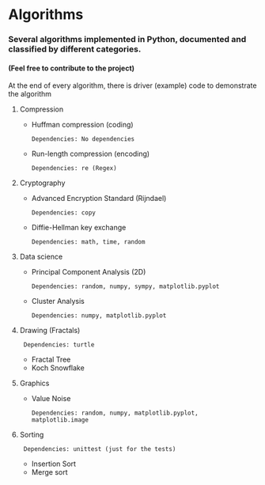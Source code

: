 # Algorithms
### Several algorithms implemented in Python, documented and classified by different categories.
#### (Feel free to contribute to the project)

At the end of every algorithm, there is driver (example) code to demonstrate the algorithm

1. Compression

      - Huffman compression (coding)

            Dependencies: No dependencies

      - Run-length compression (encoding) 

            Dependencies: re (Regex)

2. Cryptography 

      - Advanced Encryption Standard (Rijndael)

            Dependencies: copy

      - Diffie-Hellman key exchange

            Dependencies: math, time, random

3. Data science

      - Principal Component Analysis (2D)

            Dependencies: random, numpy, sympy, matplotlib.pyplot

      - Cluster Analysis

            Dependencies: numpy, matplotlib.pyplot

4. Drawing (Fractals)

        Dependencies: turtle

      - Fractal Tree
      - Koch Snowflake

5. Graphics

      - Value Noise

            Dependencies: random, numpy, matplotlib.pyplot, matplotlib.image

6. Sorting

        Dependencies: unittest (just for the tests)

      - Insertion Sort
      - Merge sort

